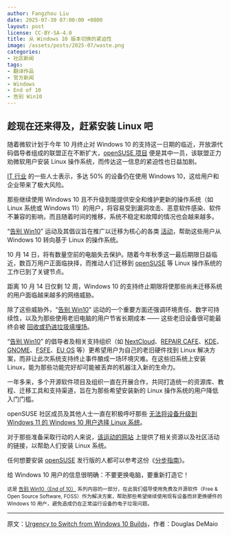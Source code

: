 ```yaml
---
author: Fangzhou Liu
date: 2025-07-30 07:00:00 +0800
layout: post
license: CC-BY-SA-4.0
title: 从 Windows 10 版本切换的紧迫性
image: /assets/posts/2025-07/waste.png
categories:
- 社区新闻
tags:
- 翻译作品
- 官方新闻
- Windows
- End of 10
- 告别 Win10
---
```


## 趁现在还来得及，赶紧安装 Linux 吧

随着微软计划于今年 10 月终止对 Windows 10 的支持这一日期的临近，开放源代码倡导者组成的联盟正在不断扩大，[openSUSE 项目](https://get.opensuse.org/) 便是其中一员，该联盟正力劝微软用户安装 Linux 操作系统，而传达这一信息的紧迫性也日益加剧。

[IT 行业](https://www.controlup.com/windows-11-readiness/#) 的一些人士表示，多达 50% 的设备仍在使用 Windows 10，这给用户和企业带来了极大风险。

那些继续使用 Windows 10 且不升级到能提供安全和维护更新的操作系统（如 Linux 系统或 Windows 11）的用户，将容易受到漏洞攻击、恶意软件感染、软件不兼容的影响，而且随着时间的推移，系统不稳定和故障的情况也会越来越多。

“[告别 Win10](https://endof10.org/)” 运动及其倡议旨在推广以迁移为核心的各类 [活动](https://endof10.org/events/)，帮助这些用户从 Windows 10 转向基于 Linux 的操作系统。

10 月 14 日，将有数量空前的电脑失去保护。随着今年秋季这一最后期限日益临近，数百万用户正面临抉择，而推动人们迁移到 [openSUSE](https://get.opensuse.org/) 等 Linux 操作系统的工作已到了关键节点。

距离 10 月 14 日仅剩 12 周，Windows 10 的支持终止期限将使那些尚未迁移系统的用户面临越来越多的网络威胁。

除了这些威胁外，“[告别 Win10](https://endof10.org/)” 运动的一个重要方面还强调环境责任、数字可持续性，以及为那些使用老旧电脑的用户节省长期成本 —— 这些老旧设备很可能最终会被 [回收或扔进垃圾填埋场](https://news.opensuse.org/2025/04/14/replace-windows-not-your-device/)。

“[告别 Win10](https://endof10.org/)” 的倡导者及相关支持组织（如 [NextCloud](https://nextcloud.com/)、[REPAIR CAFE](https://www.repaircafe.org/)、[KDE](https://kde.org/)、[GNOME](https://gnome.org/)、[FSFE](https://fsfe.org/)、[EU OS](https://eu-os.eu/) 等）更希望用户为自己的老旧硬件找到 Linux 解决方案，而非让此次系统支持终止事件酿成一场环境灾难。在这些旧系统上安装 Linux，能为那些功能完好却可能被丢弃的机器注入新的生命力。

一年多来，多个开源软件项目及组织一直在开展合作，共同打造统一的资源库、教程、迁移工具和支持渠道，旨在为那些希望安装新的 Linux 操作系统的用户降低入门门槛。

openSUSE 社区成员及其他人士一直在积极呼吁那些 [无法将设备升级到 Windows 11 的 Windows 10 用户选择 Linux 系统](https://news.opensuse.org/2024/11/20/upgrade-to-freedom-the-switch-from-windows/)。

对于那些准备采取行动的人来说，[该运动的网站](https://endof10.org/) 上提供了相关资源以及社区活动的链接，以帮助人们安装 Linux 系统。

任何想要安装 [openSUSE](https://www.opensuse.org/) 发行版的人都可以参考这份《[分步指南](https://news.opensuse.org/2024/11/26/transition-from-windows-step-by-step/)》。

给 Windows 10 用户的信息很明确：不要更换电脑，要重新打造它！

<small>这是 [告别 Win10（End of 10）](https://news.opensuse.org/category/upgrade-to-freedom) 系列内容的一部分，在此我们倡导使用免费及开源软件（Free & Open Source Software, FOSS）作为解决方案，帮助那些希望继续使用现有设备而非更换硬件的 Windows 10 用户，避免造成仍在正常运行设备的电子垃圾问题。</small>

---

原文：[Urgency to Switch from Windows 10 Builds](https://news.opensuse.org/2025/07/23/urgency-to-switch-builds/)，作者：Douglas DeMaio